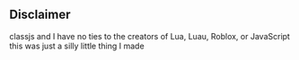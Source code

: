 ## Disclaimer
classjs and I have no ties to the creators of Lua, Luau, Roblox, or JavaScript<br>
this was just a silly little thing I made

<br>